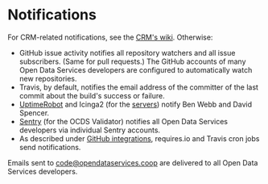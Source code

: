 # Notifications

For CRM-related notifications, see the [CRM's wiki](https://crm.open-contracting.org/projects/ocds/wiki/Alert_settings). Otherwise:

* GitHub issue activity notifies all repository watchers and all issue subscribers. (Same for pull requests.) The GitHub accounts of many Open Data Services developers are configured to automatically watch new repositories.
* Travis, by default, notifies the email address of the committer of the last commit about the build's success or failure.
* [UptimeRobot](http://uptimerobot.com/) and Icinga2 (for the [servers](servers)) notify Ben Webb and David Spencer.
* [Sentry](https://sentry.io/welcome/) (for the OCDS Validator) notifies all Open Data Services developers via individual Sentry accounts.
* As described under [GitHub integrations](../github/integrations), requires.io and Travis cron jobs send notifications.

Emails sent to code@opendataservices.coop are delivered to all Open Data Services developers.
